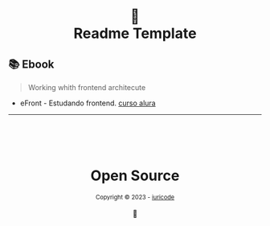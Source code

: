 <h1 align="center">
📄<br>Readme Template
</h1>

## 📚 Ebook

> Working whith frontend architecute

- eFront - Estudando frontend. [curso alura](https://cursos.alura.com.br/course/nextjs-arquitetura-front-end)

---

<div align="center">
  <br/>
  <br/>
  <br/>
    <div>
      <h1>Open Source</h1>
      <sub>Copyright © 2023 - <a href="https://github.com/Julio-Freitas">iuricode</sub></a>
    </div>
    <br/>
    💖
</div>
